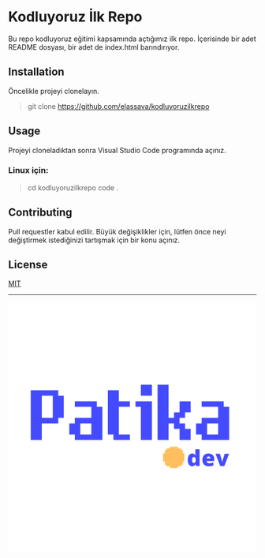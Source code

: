 # Kodluyoruz İlk  Repo
Bu repo kodluyoruz eğitimi kapsamında açtığımız ilk repo. İçerisinde bir adet README dosyası, bir adet de index.html barındırıyor.

## Installation
Öncelikle projeyi clonelayın.
> git clone https://github.com/elassava/kodluyoruzilkrepo

## Usage 
Projeyi cloneladıktan sonra Visual Studio Code programında açınız. 

### Linux için:
> cd kodluyoruzilkrepo
> code . 

## Contributing
Pull requestler kabul edilir. Büyük değişiklikler için, lütfen önce neyi değiştirmek istediğinizi tartışmak için bir konu açınız.

## License

[MIT](https://choosealicense.com/licenses/mit/)

----------------------------
![photo](/logo.png) 